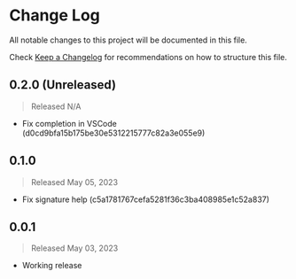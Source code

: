 # Change Log

All notable changes to this project will be documented in this file.

Check [Keep a Changelog](http://keepachangelog.com/) for recommendations on how to structure this file.


## 0.2.0 (Unreleased)
> Released N/A

- Fix completion in VSCode (d0cd9bfa15b175be30e5312215777c82a3e055e9)

## 0.1.0
> Released May 05, 2023

- Fix signature help (c5a1781767cefa5281f36c3ba408985e1c52a837)

## 0.0.1
> Released May 03, 2023

- Working release
